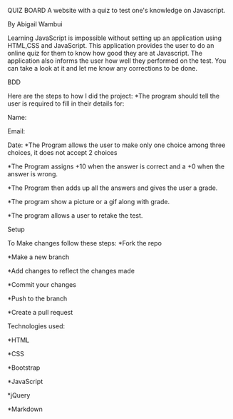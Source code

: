 QUIZ BOARD
A website with a quiz to test one's knowledge on Javascript.

By Abigail Wambui

Learning JavaScript is impossible without setting up an application using HTML,CSS and JavaScript.
This application provides the user to do an online quiz for them to know how good they are at Javascript.
The application also informs the user how well they performed on the test.
You can take a look at it and let me know any corrections to be done.

BDD

Here are the steps to how I did the project:
*The program should tell the user is required to fill in their details for:

Name:

Email:

Date:
*The Program allows the user to make only one choice among three choices, it does not accept 2 choices

*The Program assigns +10 when the answer is correct and a +0 when the answer is wrong.

*The Program then adds up all the answers and gives the user a grade.

*The program show a picture or a gif along with grade.

*The program allows a user to retake the test.

Setup

To Make changes follow these steps:
*Fork the repo

*Make a new branch

*Add changes to reflect the changes made

*Commit your changes

*Push to the branch

*Create a pull request

Technologies used:

*HTML

*CSS

*Bootstrap

*JavaScript

*jQuery

*Markdown
